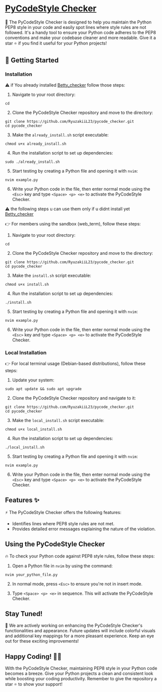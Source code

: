 # [PyCodeStyle Checker](https://github.com/RyuzakiiL23/PyCodeStyle_checker/tree/main)

📜 The PyCodeStyle Checker is designed to help you maintain the Python PEP8 style in your code and easily spot lines where style rules are not followed. It's a handy tool to ensure your Python code adheres to the PEP8 conventions and make your codebase cleaner and more readable. Give it a star ⭐ if you find it useful for your Python projects!

## 🚀 Getting Started

### Installation

⚠️ if You already installed [Betty_checker](https://github.com/RyuzakiiL23/Betty_checker/tree/main) follow those steps:

1. Navigate to your root directory:

```
cd
```

2. Clone the PyCodeStyle Checker repository and move to the directory:

```
git clone https://github.com/RyuzakiiL23/pycode_checker.git
cd pycode_checker
```


3. Make the `already_install.sh` script executable:

```
chmod u+x already_install.sh
```

4. Run the installation script to set up dependencies:

```
sudo ./already_install.sh
```

5. Start testing by creating a Python file and opening it with `nvim`:

```
nvim example.py
```

6. Write your Python code in the file, then enter normal mode using the `<Esc>` key and type `<Space> <p> <e>` to activate the PyCodeStyle Checker.

⚠️ the following steps u can use them only if u didnt install yet [Betty_checker](https://github.com/RyuzakiiL23/Betty_checker/tree/main)

👉 For members using the sandbox (web_term), follow these steps:

1. Navigate to your root directory:

```
cd
```

2. Clone the PyCodeStyle Checker repository and move to the directory:

```
git clone https://github.com/RyuzakiiL23/pycode_checker.git
cd pycode_checker
```


3. Make the `install.sh` script executable:

```
chmod u+x install.sh
```

4. Run the installation script to set up dependencies:

```
./install.sh
```

5. Start testing by creating a Python file and opening it with `nvim`:

```
nvim example.py
```

6. Write your Python code in the file, then enter normal mode using the `<Esc>` key and type `<Space> <p> <e>` to activate the PyCodeStyle Checker.

### Local Installation

👉 For local terminal usage (Debian-based distributions), follow these steps:

1. Update your system:

```
sudo apt update && sudo apt upgrade
```

2. Clone the PyCodeStyle Checker repository and navigate to it:

```
git clone https://github.com/RyuzakiiL23/pycode_checker.git
cd pycode_checker
```

3. Make the `local_install.sh` script executable:

```
chmod u+x local_install.sh
```

4. Run the installation script to set up dependencies:

```
./local_install.sh
```

5. Start testing by creating a Python file and opening it with `nvim`:

```
nvim example.py
```

6. Write your Python code in the file, then enter normal mode using the `<Esc>` key and type `<Space> <p> <e>` to activate the PyCodeStyle Checker.

## Features ✨

⚡️ The PyCodeStyle Checker offers the following features:

- Identifies lines where PEP8 style rules are not met.
- Provides detailed error messages explaining the nature of the violation.

## Using the PyCodeStyle Checker

🔥 To check your Python code against PEP8 style rules, follow these steps:

1. Open a Python file in `nvim` by using the command:

```nvim your_python_file.py```


2. In normal mode, press `<Esc>` to ensure you're not in insert mode.

3. Type `<Space> <p> <e>` in sequence. This will activate the PyCodeStyle Checker.

## Stay Tuned!

🌟 We are actively working on enhancing the PyCodeStyle Checker's functionalities and appearance. Future updates will include colorful visuals and additional key mappings for a more pleasant experience. Keep an eye out for these exciting improvements!

## Happy Coding! 🐍🚀

With the PyCodeStyle Checker, maintaining PEP8 style in your Python code becomes a breeze. Give your Python projects a clean and consistent look while boosting your coding productivity. Remember to give the repository a star ⭐ to show your support!
